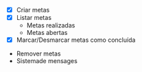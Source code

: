 - [x] Criar metas
- [x] Listar metas
    - Metas realizadas
    - Metas abertas
- [x] Marcar/Desmarcar metas como concluída
- Remover metas
- Sistemade mensages